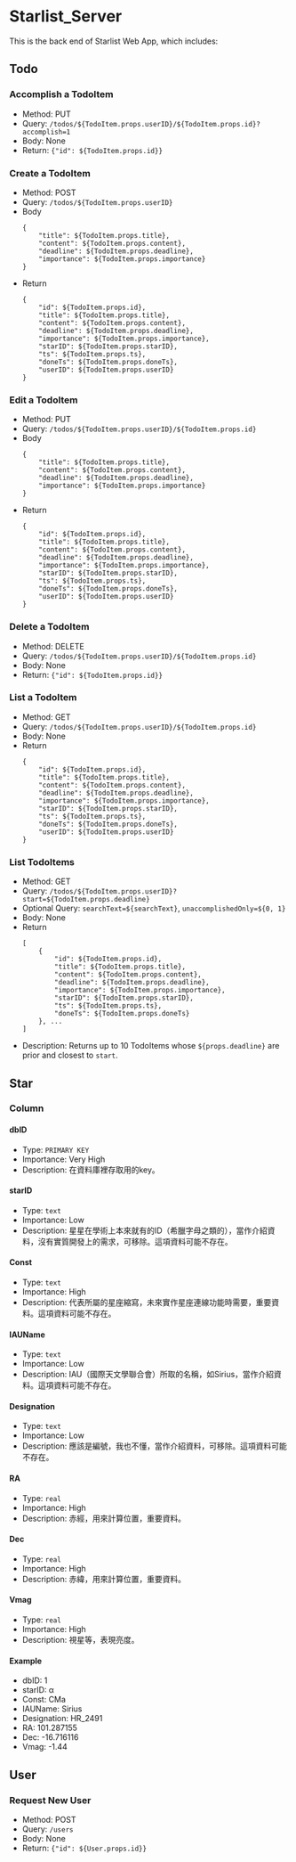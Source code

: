 # Starlist_Server

This is the back end of Starlist Web App, which includes:

## Todo
### Accomplish a TodoItem
+ Method: PUT
+ Query: `/todos/${TodoItem.props.userID}/${TodoItem.props.id}?accomplish=1`
+ Body: None
+ Return: `{"id": ${TodoItem.props.id}}`

### Create a TodoItem
+ Method: POST
+ Query: `/todos/${TodoItem.props.userID}`
+ Body
	```
	{
		"title": ${TodoItem.props.title},
		"content": ${TodoItem.props.content},
		"deadline": ${TodoItem.props.deadline},
		"importance": ${TodoItem.props.importance}
	}
	```
+ Return
	```
	{
		"id": ${TodoItem.props.id},
		"title": ${TodoItem.props.title},
		"content": ${TodoItem.props.content},
		"deadline": ${TodoItem.props.deadline},
		"importance": ${TodoItem.props.importance},
		"starID": ${TodoItem.props.starID},
		"ts": ${TodoItem.props.ts},
		"doneTs": ${TodoItem.props.doneTs},
		"userID": ${TodoItem.props.userID}
	}
	```

### Edit a TodoItem
+ Method: PUT
+ Query: `/todos/${TodoItem.props.userID}/${TodoItem.props.id}`
+ Body
	```
	{
		"title": ${TodoItem.props.title},
		"content": ${TodoItem.props.content},
		"deadline": ${TodoItem.props.deadline},
		"importance": ${TodoItem.props.importance}
	}
	```
+ Return
	```
	{
		"id": ${TodoItem.props.id},
		"title": ${TodoItem.props.title},
		"content": ${TodoItem.props.content},
		"deadline": ${TodoItem.props.deadline},
		"importance": ${TodoItem.props.importance},
		"starID": ${TodoItem.props.starID},
		"ts": ${TodoItem.props.ts},
		"doneTs": ${TodoItem.props.doneTs},
		"userID": ${TodoItem.props.userID}
	}
	```


### Delete a TodoItem
+ Method: DELETE
+ Query: `/todos/${TodoItem.props.userID}/${TodoItem.props.id}`
+ Body: None
+ Return: `{"id": ${TodoItem.props.id}}`

### List a TodoItem
+ Method: GET
+ Query: `/todos/${TodoItem.props.userID}/${TodoItem.props.id}`
+ Body: None
+ Return
	```
	{
		"id": ${TodoItem.props.id},
		"title": ${TodoItem.props.title},
		"content": ${TodoItem.props.content},
		"deadline": ${TodoItem.props.deadline},
		"importance": ${TodoItem.props.importance},
		"starID": ${TodoItem.props.starID},
		"ts": ${TodoItem.props.ts},
		"doneTs": ${TodoItem.props.doneTs},
		"userID": ${TodoItem.props.userID}
	}
	```

### List TodoItems
+ Method: GET
+ Query: `/todos/${TodoItem.props.userID}?start=${TodoItem.props.deadline}`
+ Optional Query: `searchText=${searchText}`, `unaccomplishedOnly=${0, 1}`
+ Body: None
+ Return
	```
	[
		{
			"id": ${TodoItem.props.id},
			"title": ${TodoItem.props.title},
			"content": ${TodoItem.props.content},
			"deadline": ${TodoItem.props.deadline},
			"importance": ${TodoItem.props.importance},
			"starID": ${TodoItem.props.starID},
			"ts": ${TodoItem.props.ts},
			"doneTs": ${TodoItem.props.doneTs}
		}, ...
	]
	```
+ Description: Returns up to 10 TodoItems whose `${props.deadline}` are prior and closest to `start`.

## Star
### Column
#### dbID
+ Type: `PRIMARY KEY`
+ Importance: Very High
+ Description: 在資料庫裡存取用的key。

#### starID
+ Type: `text`
+ Importance: Low
+ Description: 星星在學術上本來就有的ID（希臘字母之類的），當作介紹資料，沒有實質開發上的需求，可移除。這項資料可能不存在。

#### Const
+ Type: `text`
+ Importance: High
+ Description: 代表所屬的星座縮寫，未來實作星座連線功能時需要，重要資料。這項資料可能不存在。

#### IAUName
+ Type: `text`
+ Importance: Low
+ Description: IAU（國際天文學聯合會）所取的名稱，如Sirius，當作介紹資料。這項資料可能不存在。

#### Designation
+ Type: `text`
+ Importance: Low
+ Description: 應該是編號，我也不懂，當作介紹資料，可移除。這項資料可能不存在。

#### RA
+ Type: `real`
+ Importance: High
+ Description: 赤經，用來計算位置，重要資料。

#### Dec
+ Type: `real`
+ Importance: High
+ Description: 赤緯，用來計算位置，重要資料。

#### Vmag
+ Type: `real`
+ Importance: High
+ Description: 視星等，表現亮度。

#### Example
+ dbID: 1
+ starID: α
+ Const: CMa
+ IAUName: Sirius
+ Designation: HR_2491
+ RA: 101.287155
+ Dec: -16.716116
+ Vmag: -1.44

## User
### Request New User
+ Method: POST
+ Query: `/users`
+ Body: None
+ Return: `{"id": ${User.props.id}}`
